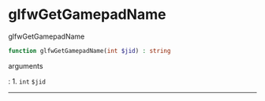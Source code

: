 # glfwGetGamepadName
glfwGetGamepadName

```php
function glfwGetGamepadName(int $jid) : string
```

arguments

:    1. `int` `$jid` 

---
     
